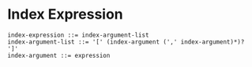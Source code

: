 # Index Expression

```ebnf
index-expression ::= index-argument-list
index-argument-list ::= '[' (index-argument (',' index-argument)*)? ']'
index-argument ::= expression
```
